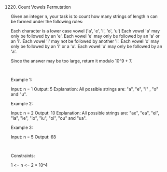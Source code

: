1220. Count Vowels Permutation

Given an integer n, your task is to count how many strings of length n can be formed under the following rules:

Each character is a lower case vowel ('a', 'e', 'i', 'o', 'u')
Each vowel 'a' may only be followed by an 'e'.
Each vowel 'e' may only be followed by an 'a' or an 'i'.
Each vowel 'i' may not be followed by another 'i'.
Each vowel 'o' may only be followed by an 'i' or a 'u'.
Each vowel 'u' may only be followed by an 'a'.

Since the answer may be too large, return it modulo 10^9 + 7.

 

Example 1:

Input: n = 1
Output: 5
Explanation: All possible strings are: "a", "e", "i" , "o" and "u".


Example 2:

Input: n = 2
Output: 10
Explanation: All possible strings are: "ae", "ea", "ei", "ia", "ie", "io", "iu", "oi", "ou" and "ua".


Example 3: 

Input: n = 5
Output: 68

 

Constraints:

1 <= n <= 2 * 10^4